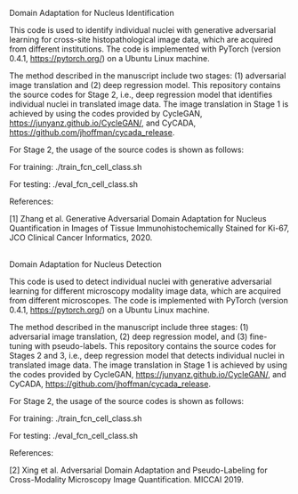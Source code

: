 Domain Adaptation for Nucleus Identification

This code is used to identify individual nuclei with generative adversarial learning for cross-site histopathological image data, which are acquired from different institutions. The code is implemented with PyTorch (version 0.4.1, https://pytorch.org/) on a Ubuntu Linux machine. 

The method described in the manuscript include two stages: (1) adversarial image translation and (2) deep regression model. This repository contains the source codes for Stage 2, i.e., deep regression model that identifies individual nuclei in translated image data. The image translation in Stage 1 is achieved by using the codes provided by CycleGAN, https://junyanz.github.io/CycleGAN/, and CyCADA, https://github.com/jhoffman/cycada_release.

For Stage 2, the usage of the source codes is shown as follows:

For training: ./train_fcn_cell_class.sh 

For testing: ./eval_fcn_cell_class.sh

References:

[1] Zhang et al. Generative Adversarial Domain Adaptation for Nucleus Quantification in Images of Tissue Immunohistochemically Stained for Ki-67, JCO Clinical Cancer Informatics, 2020.<br/><br/>


Domain Adaptation for Nucleus Detection

This code is used to detect individual nuclei with generative adversarial learning for different microscopy modality image data, which are acquired from different microscopes. The code is implemented with PyTorch (version 0.4.1, https://pytorch.org/) on a Ubuntu Linux machine. 

The method described in the manuscript include three stages: (1) adversarial image translation, (2) deep regression model, and (3) fine-tuning with pseudo-labels. This repository contains the source codes for Stages 2 and 3, i.e., deep regression model that detects individual nuclei in translated image data. The image translation in Stage 1 is achieved by using the codes provided by CycleGAN, https://junyanz.github.io/CycleGAN/, and CyCADA, https://github.com/jhoffman/cycada_release.

For Stage 2, the usage of the source codes is shown as follows:

For training: ./train_fcn_cell_class.sh 

For testing: ./eval_fcn_cell_class.sh

References:

[2] Xing et al. Adversarial Domain Adaptation and Pseudo-Labeling for Cross-Modality Microscopy Image Quantification. MICCAI 2019.
